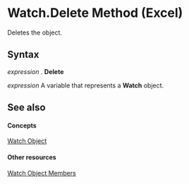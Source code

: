 
# Watch.Delete Method (Excel)

Deletes the object.


## Syntax

 _expression_ . **Delete**

 _expression_ A variable that represents a **Watch** object.


## See also


#### Concepts


[Watch Object](21b84863-55a8-e942-1941-bbe81ec3c7e2.md)
#### Other resources


[Watch Object Members](c133b6d5-f147-458b-0d4e-12b6d015e64c.md)
